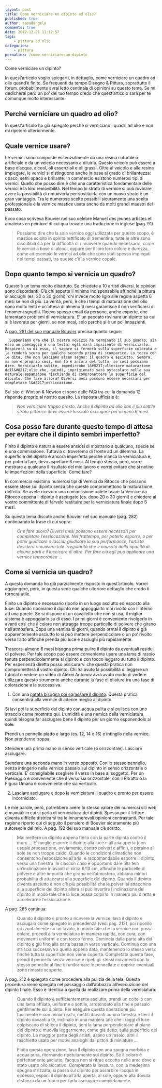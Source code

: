 ```yaml
---
layout: post
title: Come verniciare un dipinto ad olio?
published: true
author: sasadangelo
comments: true
date: 2012-12-21 11:12:57
tags:
    - pittura ad olio
categories:
    - pittura
permalink: /come-verniciare-un-dipinto
---
```


  



  Come verniciare un dipinto?



  In quest&#8217;articolo voglio spiegarti, in dettaglio, come verniciare un quadro ad olio quand&#8217;è finito. Se frequenti da tempo Disegno & Pittura, soprattutto il forum, probabilmente avrai letto centinaia di opinioni su questo tema. Se mi dedicherai però un po&#8217; del tuo tempo credo che quest&#8217;articolo sarà per te comunque molto interessante.


## Perché verniciare un quadro ad olio?


  In quest&#8217;articolo ho già spiegato perché si verniciano i quadri ad olio e non mi ripeterò ulteriormente.


## Quale vernice usare?


  Le vernici sono composte essenzialmente da una resina naturale o artificiale e da un veicolo necessario a diluirla. Questo veicolo può essere a base d&#8217;acqua, alcool, oli essenziali e oli grassi. Oltre al veicolo e alle resine impiegate, le vernici si distinguono anche in base al grado di brillantezza: opaco, semi opaco e brillante. In commercio esistono numerosi tipi di vernici. Quello che posso dire è che una caratteristica fondamentale delle vernici è la loro removibilità. Nel tempo lo strato di vernice si può rovinare, avere la possibilità di rimuoverla per sostituirla con un nuovo strato è un gran vantaggio. Tra le numerose scelte possibili sicuramente una scelta professionale è la vernice mastice usata anche da molti grandi maestri del passato.



  Ecco cosa scriveva Bouvier nel suo celebre Manuel des jeunes artistes et amateurs en peinture di cui qua trovate una traduzione in inglese (pag. 91).


> 
>   Possiamo dire che la sola vernice oggi utilizzata per questo scopo, è mastice sciolto in spirito rettificato di trementina; tutte le altre sono discutibili sia per la difficoltà di rimuoverle quando necessario, come le vernici a base di alcool, oppure per il loro loro colore e durezza, come ad esempio le vernici ad olio che sono stati spesso impiegati nei tempi passati, tra queste c&#8217;è la vernice copale.
> 

## Dopo quanto tempo si vernicia un quadro?


  Questo è un tema molto dibattuto. Se chiedete a 10 artisti diversi, le opinioni sono discordanti. C&#8217;è chi aspetta il minimo indispensabile affinché la pittura si asciughi (es. 20 o 30 giorni), chi invece molto ligio alle regole aspetta 6 mesi se non di più. La verità, però, è che i tempi di maturazione dell&#8217;olio sono molto lenti e un&#8217;attesa di almeno 6 mesi garantisce il non verificarsi di fenomeni sgraditi. Ricevo spesso email da persone, anche esperte, che lamentano problemi di verniciatura. E&#8217; un peccato rovinare un dipinto su cui si è lavorato per giorni, se non mesi, solo perché si è un po&#8217; impazienti.


A [pag. 281 del suo manuale Bouvier][1] precisa quanto segue:


  
    
      Supponiamo ora che il nostro novizio ha terminato il suo quadro, sia esso un paesaggio o una testa, egli sarà impaziente di verniciarlo. Respirerà su di esso, il vapore si fermerà sulla superficie colorata e la renderà scura per qualche secondo prima di scomparire. Lo tocca con le dita, che non lasciano alcun segno: il quadro è asciutto. Sembra, ma non è proprio così, non lo è ancora del tutto, se così possiamo dire. Verniciarlo subito, impedirebbe l&#8217;ulteriore maturazione dell&#8217;olio che, quindi, imprigionato sarà ostacolato nella sua naturale espansione rischiando di compromettere la superficie del dipinto. Che fare allora? Diversi mesi possono essere necessari per completare l&#8217;essiccazione.
    
  



  Sul sito di Winson & Newton ci sono delle FAQ tra cui la domanda 12 risponde proprio al nostro quesito. La risposta ufficiale è:


> _Non verniciare troppo presto. Anche il dipinto ad olio con il più sottile strato pittorico deve essere lasciato asciugare per almeno 6 mesi._

## Cosa posso fare durante questo tempo di attesa per evitare che il dipinto sembri imperfetto?


  Finito il dipinto è naturale essere ansiosi di mostrarlo a qualcuno, specie se è una commissione. Tuttavia ci troveremo di fronte ad un dilemma. La superficie del dipinto è ancora imperfetta perché manca la verniciatura e, per poterla fare, devo aspettare 6 mesi. Al tempo stesso, però, vorrei mostrare a qualcuno il risultato del mio lavoro e vorrei evitare che si notino le imperfezioni della superficie. Come fare?



  In commercio esistono numerosi tipi di Vernici da Ritocco che possono essere stese sul dipinto senza che queste compromettono la maturazione dell&#8217;olio. Se avete ricevuto una commissione potete usare la Vernice da Ritocco appena il dipinto è asciugato (es. dopo 20 o 30 giorni) e chiedere al vostro committente di farvelo restituire per la verniciatura finale dopo 6 mesi.



  Su questo tema discute anche Bouvier nel suo manuale (pag. 282) continuando la frase di cui sopra:


> _Che fare allora? Diversi mesi possono essere necessari per completare l&#8217;essiccazione. Nel frattempo, per poterlo esporre, o per poter giudicare o lasciar giudicare la sua performance, l&#8217;artista desidera rimuovere tale irregolarità che è causata dalla opacità di alcune parti e il luccicare di altre. Per fare ciò egli può applicare una vernice temporanea &#8230;_

## Come si vernicia un quadro?


  A questa domanda ho già parzialmente risposto in quest&#8217;articolo. Vorrei aggiungere, però, in questa sede qualche ulteriore dettaglio che credo ti tornerà utile.



  Finito un dipinto è necessario riporlo in un luogo asciutto ed esposto alla luce. Quando riponiamo il dipinto non appoggiarlo mai rivolto con l&#8217;interno ad una parete. Se si dispone di un cavalletto che non si usa, il miglior sistema è appoggiarlo su di esso. I primi giorni è conveniente rivolgerlo in avanti così che il colore non attragga troppe particelle di polvere che girano nell&#8217;atmosfera. Dopo una ventina di giorni, quando ormai il dipinto è già apparentemente asciutto lo si può mettere perpendicolare o un po&#8217; rivolto verso l&#8217;alto affinché prenda più luce e asciughi più rapidamente.


  Trascorsi almeno 6 mesi bisogna prima pulire il dipinto da eventuali residui di polvere. Per tale scopo può essere conveniente usare una lama di rasoio tenuta perpendicolarmente al dipinto e con tocco leggero su tutto il dipinto. Per esperienza diretta posso assicurarvi che questa pratica non comprometterà il vostro dipinto. Chi ha avuto la possibilità di leggere un tutorial o vedere un video di Alexei Antonov avrà avuto modo di vedere utilizzare questo strumento anche durante la fase di oliatura tra una fase di colorazione e la successiva.

  1. Con una [patata bisogna poi sgrassare il dipinto][2]. Questa pratica consentirà alla vernice di aderire meglio al dipinto.

  Si lavi poi la superficie del dipinto con acqua pulita e si pulisca con uno straccio come mostrato qui. L&#8217;umidità è una nemica della verniciatura, quindi bisogna far asciugare bene il dipinto per un giorno esponendolo al sole. 


  Prendi un pennello piatto e largo (es. 12, 14 o 16) e intingilo nella vernice. Non prenderne troppa.


  Stendere una prima mano in senso verticale (o orizzontale). Lasciare asciugare. 


  Stendere una seconda mano in verso opposto. Con lo stesso pennello, senza intingerlo nella vernice passalo sul dipinto in senso orizzontale o verticale. E&#8217; consigliabile scegliere il verso in base al soggetto. Per un Paesaggio è conveniente che il verso sia orizzontale, con il Ritratto o la Figura Umana è conveniente che sia verticale. 

  2. Lasciare asciugare e dopo la verniciatura il quadro e pronto per essere incorniciato.


  Le mie parole, però, potrebbero avere lo stesso valore dei numerosi siti web e manuali in cui si parla di verniciatura dei dipinti. Spesso per il lettore diventa difficile districarsi tra le innumerevoli opinioni contrastanti. Per tale ragione riporto qui di seguito il pensiero di Bouvier sicuramente più autorevole del mio. A pag. 192 del suo manuale c&#8217;è scritto:


> 
>   Mai mettere un dipinto appena finito con la parte dipinta contro il muro &#8230; E&#8217; meglio esporre il dipinto alla luce e all&#8217;aria aperta (con usuale precauzione, ovviamente, contro polveri e affini), e persino al sole se non troppo caldo. Quando le condizioni climatiche non consentono l&#8217;esposizione all&#8217;aria, è raccomandabile esporre il dipinto verso una finestra. In ciascun caso è opportuno dare alla tela un&#8217;inclinazione in avanti di circa 8/10 cm, affinchè le particelle di polvere e altre impurità che girano nell&#8217;atmosfera, abbiano minori probabilità di attaccarsi alla superficie del dipinto. Quando il dipinto diventa asciutto e non c&#8217;è più possibilità che le polveri si attacchino alla superficie del dipinto allora si può invertire l&#8217;inclinazione del dipinto in modo tale che la luce possa colpirlo in maniera più diretta e accelerarne l&#8217;essiccazione.
> 


  A pag. 285 continua:


> 
>   Quando il dipinto è pronto a ricevere la vernice, lava il dipinto e asciugalo come spiegato in precedenza (vedi pag. 212), poi riponilo orizzontalmente su un tavolo, in modo tale che la vernice non possa colare, procedi alla verniciatura in maniera rapida, con cura, con movimenti uniformi e con tocco fermo. Comincia dalla parte alta del dipinto e giù fino alla parte bassa in verso verticale. Continua con una striscia successiva a quella appena data, mantenendo lo stesso verso finché tutta la superficie non viene coperta. Completata questa fase, prendi il pennello senza vernice e ripeti gli stessi movimenti con lo stesso pennello al fine di uniformare le pennellate e coprire eventuali zone rimaste scoperte.
> 


  A pag. 212 è spiegato come procedere alla pulizia della tela. Questa procedura viene spiegata nel passaggio dall&#8217;abbozzo all&#8217;esecuzione del dipinto finale. Esso è identica a quella da realizzare prima della verniciatura:


> 
>   Quando il dipinto è sufficientemente asciutto, prendi un coltello con una lama affilata, uniforme e sottile, arrotondato alla fine e passalo gentilmente sul dipinto. Per eseguire questa operazione più facilmente e con minor rischi, mettiti davanti ad una finestra e tieni il dipinto davanti a te, inclinalo in una maniera tale che i raggi di luce colpiscano di sbieco il dipinto, tieni la lama perpendicolare al piano del dipinto e muovila leggermente, come già detto, sulla superficie del dipinto. La maggior parte degli artisti, usano un rasoio, altri il raschietto usato per motivi analoghi dai pittori di miniature &#8230;
> 
> 
> 
>   Finita questa operazione, lava il dipinto con una spugna morbida e acqua pura, ritornando ripetutamente sul dipinto. Se il colore è perfettamente asciutto, l&#8217;acqua non si ritrae eccetto nelle aree dove è stato usato olio siccativo. Completata la lavatura, con la medesima spugna strizzata, si passa sul dipinto per assorbire l&#8217;acqua in eccesso, esponi il dipinto all&#8217;aria aperta, al sole, oppure alla dovuta distanza da un fuoco per farlo asciugare completamente. 
> 

 [1]: https://books.google.it/books?id=K81NAAAAYAAJ&printsec=frontcover&hl=it&redir_esc=y#v=onepage&q&f=false
 [2]: /tecniche-di-pittura-ad-olio-patata/